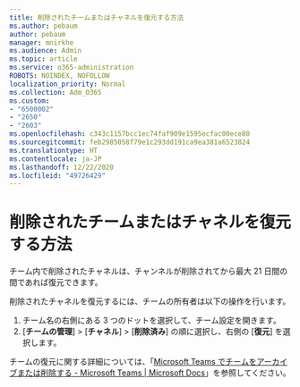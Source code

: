 ```yaml
---
title: 削除されたチームまたはチャネルを復元する方法
ms.author: pebaum
author: pebaum
manager: mnirkhe
ms.audience: Admin
ms.topic: article
ms.service: o365-administration
ROBOTS: NOINDEX, NOFOLLOW
localization_priority: Normal
ms.collection: Adm_O365
ms.custom:
- "6500002"
- "2650"
- "2603"
ms.openlocfilehash: c343c1157bcc1ec74faf909e1595ecfac00ece80
ms.sourcegitcommit: feb2985058f79e1c293dd191ca9ea381a6523824
ms.translationtype: HT
ms.contentlocale: ja-JP
ms.lasthandoff: 12/22/2020
ms.locfileid: "49726429"
---
```

# <a name="how-to-restore-a-deleted-team-or-channel"></a>削除されたチームまたはチャネルを復元する方法

チーム内で削除されたチャネルは、チャンネルが削除されてから最大 21 日間の間であれば復元できます。

削除されたチャネルを復元するには、チームの所有者は以下の操作を行います。

1. チーム名の右側にある 3 つのドットを選択して、チーム設定を開きます。
2. [**チームの管理**] >  [**チャネル**] >  [**削除済み**] の順に選択し、右側の [**復元**] を選択します。

チームの復元に関する詳細については、「[Microsoft Teams でチームをアーカイブまたは削除する - Microsoft Teams | Microsoft Docs](https://docs.microsoft.com/microsoftteams/archive-or-delete-a-team#restore-a-deleted-team)」を参照してください。
